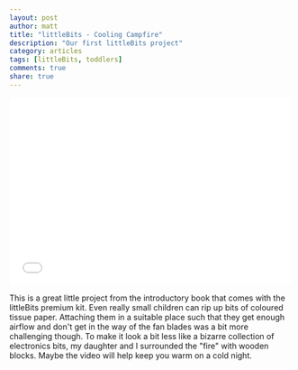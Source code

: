 ```yaml
---
layout: post
author: matt
title: "littleBits - Cooling Campfire"
description: "Our first littleBits project"
category: articles
tags: [littleBits, toddlers]
comments: true
share: true
---
```


<iframe src="//player.vimeo.com/video/92594372" width="500" height="333" frameborder="0"> </iframe>

This is a great little project from the introductory book that comes with the littleBits premium kit. Even really small children can rip up bits of coloured tissue paper. Attaching them in a suitable place such that they get enough airflow and don't get in the way of the fan blades was a bit more challenging though. To make it look a bit less like a bizarre collection of electronics bits, my daughter and I surrounded the "fire" with wooden blocks. Maybe the video will help keep you warm on a cold night.